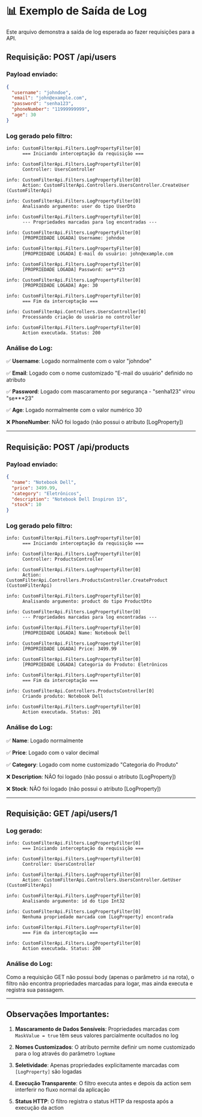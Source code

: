 # 📊 Exemplo de Saída de Log

Este arquivo demonstra a saída de log esperada ao fazer requisições para a API.

## Requisição: POST /api/users

### Payload enviado:
```json
{
  "username": "johndoe",
  "email": "john@example.com",
  "password": "senha123",
  "phoneNumber": "11999999999",
  "age": 30
}
```

### Log gerado pelo filtro:

```
info: CustomFilterApi.Filters.LogPropertyFilter[0]
      === Iniciando interceptação da requisição ===

info: CustomFilterApi.Filters.LogPropertyFilter[0]
      Controller: UsersController

info: CustomFilterApi.Filters.LogPropertyFilter[0]
      Action: CustomFilterApi.Controllers.UsersController.CreateUser (CustomFilterApi)

info: CustomFilterApi.Filters.LogPropertyFilter[0]
      Analisando argumento: user do tipo UserDto

info: CustomFilterApi.Filters.LogPropertyFilter[0]
      --- Propriedades marcadas para log encontradas ---

info: CustomFilterApi.Filters.LogPropertyFilter[0]
      [PROPRIEDADE LOGADA] Username: johndoe

info: CustomFilterApi.Filters.LogPropertyFilter[0]
      [PROPRIEDADE LOGADA] E-mail do usuário: john@example.com

info: CustomFilterApi.Filters.LogPropertyFilter[0]
      [PROPRIEDADE LOGADA] Password: se***23

info: CustomFilterApi.Filters.LogPropertyFilter[0]
      [PROPRIEDADE LOGADA] Age: 30

info: CustomFilterApi.Filters.LogPropertyFilter[0]
      === Fim da interceptação ===

info: CustomFilterApi.Controllers.UsersController[0]
      Processando criação do usuário no controller

info: CustomFilterApi.Filters.LogPropertyFilter[0]
      Action executada. Status: 200
```

### Análise do Log:

✅ **Username**: Logado normalmente com o valor "johndoe"

✅ **Email**: Logado com o nome customizado "E-mail do usuário" definido no atributo

✅ **Password**: Logado com mascaramento por segurança - "senha123" virou "se***23"

✅ **Age**: Logado normalmente com o valor numérico 30

❌ **PhoneNumber**: NÃO foi logado (não possui o atributo [LogProperty])

---

## Requisição: POST /api/products

### Payload enviado:
```json
{
  "name": "Notebook Dell",
  "price": 3499.99,
  "category": "Eletrônicos",
  "description": "Notebook Dell Inspiron 15",
  "stock": 10
}
```

### Log gerado pelo filtro:

```
info: CustomFilterApi.Filters.LogPropertyFilter[0]
      === Iniciando interceptação da requisição ===

info: CustomFilterApi.Filters.LogPropertyFilter[0]
      Controller: ProductsController

info: CustomFilterApi.Filters.LogPropertyFilter[0]
      Action: CustomFilterApi.Controllers.ProductsController.CreateProduct (CustomFilterApi)

info: CustomFilterApi.Filters.LogPropertyFilter[0]
      Analisando argumento: product do tipo ProductDto

info: CustomFilterApi.Filters.LogPropertyFilter[0]
      --- Propriedades marcadas para log encontradas ---

info: CustomFilterApi.Filters.LogPropertyFilter[0]
      [PROPRIEDADE LOGADA] Name: Notebook Dell

info: CustomFilterApi.Filters.LogPropertyFilter[0]
      [PROPRIEDADE LOGADA] Price: 3499.99

info: CustomFilterApi.Filters.LogPropertyFilter[0]
      [PROPRIEDADE LOGADA] Categoria do Produto: Eletrônicos

info: CustomFilterApi.Filters.LogPropertyFilter[0]
      === Fim da interceptação ===

info: CustomFilterApi.Controllers.ProductsController[0]
      Criando produto: Notebook Dell

info: CustomFilterApi.Filters.LogPropertyFilter[0]
      Action executada. Status: 201
```

### Análise do Log:

✅ **Name**: Logado normalmente

✅ **Price**: Logado com o valor decimal

✅ **Category**: Logado com nome customizado "Categoria do Produto"

❌ **Description**: NÃO foi logado (não possui o atributo [LogProperty])

❌ **Stock**: NÃO foi logado (não possui o atributo [LogProperty])

---

## Requisição: GET /api/users/1

### Log gerado:

```
info: CustomFilterApi.Filters.LogPropertyFilter[0]
      === Iniciando interceptação da requisição ===

info: CustomFilterApi.Filters.LogPropertyFilter[0]
      Controller: UsersController

info: CustomFilterApi.Filters.LogPropertyFilter[0]
      Action: CustomFilterApi.Controllers.UsersController.GetUser (CustomFilterApi)

info: CustomFilterApi.Filters.LogPropertyFilter[0]
      Analisando argumento: id do tipo Int32

info: CustomFilterApi.Filters.LogPropertyFilter[0]
      Nenhuma propriedade marcada com [LogProperty] encontrada

info: CustomFilterApi.Filters.LogPropertyFilter[0]
      === Fim da interceptação ===

info: CustomFilterApi.Filters.LogPropertyFilter[0]
      Action executada. Status: 200
```

### Análise do Log:

Como a requisição GET não possui body (apenas o parâmetro `id` na rota), o filtro não encontra propriedades marcadas para logar, mas ainda executa e registra sua passagem.

---

## Observações Importantes:

1. **Mascaramento de Dados Sensíveis**: Propriedades marcadas com `MaskValue = true` têm seus valores parcialmente ocultados no log

2. **Nomes Customizados**: O atributo permite definir um nome customizado para o log através do parâmetro `logName`

3. **Seletividade**: Apenas propriedades explicitamente marcadas com `[LogProperty]` são logadas

4. **Execução Transparente**: O filtro executa antes e depois da action sem interferir no fluxo normal da aplicação

5. **Status HTTP**: O filtro registra o status HTTP da resposta após a execução da action
